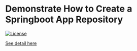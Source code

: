# Demonstrate How to Create a Springboot App Repository

[![License](http://img.shields.io/:license-apache-brightgreen.svg)](http://www.apache.org/licenses/LICENSE-2.0.html) 

[See detail here](./git-repo-create.md)
